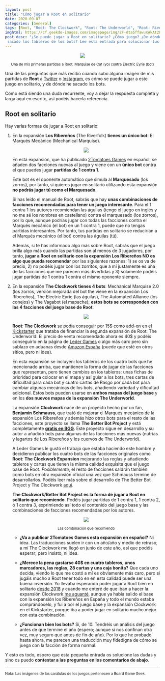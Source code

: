 ```yaml
---
layout: post
title: "Cómo jugar a Root en solitario"
date: 2020-09-07
categories: [General]
tags: [Root, "Root: The Clockwork", "Root: The Underworld", "Root: Riverfolk", "Root: Los Ribereños"]
imghtml: https://cf.geekdo-images.com/imagepage/img/ZF-dta5ffawuKAkAt2LB-QTIv5M=/fit-in/900x600/filters:no_upscale():strip_icc()/pic4254509.jpg
post_desc: "¿Se puede jugar a Root en solitario? ¿Cómo juego? ¿De dónde has
 sacado los tableros de los bots? Lee esta entrada para solucionar tus dudas" 
---
```


<p align="center"><img
   src="https://live.staticflickr.com/65535/50315024792_2ed72a378d_c.jpg"></p>
<p align="center"><small>Una de mis primeras partidas a Root, Marquise de Cat
   (yo) contra Electric Eyrie (bot)</small></p>
   
Una de las preguntas que más recibo cuando subo alguna imagen de mis partidas
de **Root** a [Twitter](https://twitter.com/mazmorreo) o
[Instagram](https://www.instagram.com/mazmorreo/?hl=es), es cómo se puede jugar
a este juego en solitario, y de dónde he sacado los bots.

Como está siendo una duda recurrente, voy a dejar la respuesta completa y larga
aquí en escrito, así podéis hacerla referencia.

## Root en solitario

Hay varias formas de jugar a Root en solitario:

1. En la expansión **Los Ribereños** (The Riverfolk) **tienes un único bot**: El
   Marqués Mecánico (Mechanical Marquise).
   
   <p align="center"><img
   src="https://cf.geekdo-images.com/imagepage/img/A_ATiOKcL-EXlTFkrlGm8H5VdK0=/fit-in/900x600/filters:no_upscale():strip_icc()/pic4252654.jpg"></p>
   
   En está expansión, que ha publicado [2Tomatoes
   Games](https://2tomatoesgames.com/) en español, se añaden dos facciones
   nuevas al juego y viene con un **único bot** contra el que puedes jugar
   **partidas de 1 contra 1**.
   
   Este bot es el oponente automático que simula al **Marquesado** (los
   zorros), por tanto, si quieres jugar en solitario utilizando esta expansión
   **no podrás jugar tú como el Marquesado**.
   
   Si has leído el manual de Root, sabrás que hay **unas combinaciones de
   facciones recomendadas para tener un juego interesante**. Para el 1 contra 1
   los autores recomiendan las águilas (tengo el juego en inglés y no me sé los
   nombres en castellano) contra el marquesado (los zorros), por lo que, aunque
   podrías jugar con todas las facciones contra el Marqués mecánico (el bot) en
   un 1 contra 1, puede que no tengas partidas interesantes.  Por tanto, tus
   partidas en solitario se reducirían a el Marqués mecánico (el bot) contra
   las águilas (tú).
   
   Además, si te has informado algo más sobre Root, sabrás que el juego brilla
   algo más cuando las partidas son al menos de 3 jugadores, por tanto, **jugar
   a Root en solitario con la expansión Los Ribereños NO es algo que pueda
   recomendar** por las siguientes razones: 1) se os va de precio, 2) no podéis
   jugar con los zorritos, que a mí justamente es una de las facciones que me
   parecen más divertidas y 3) solamente podéis jugar partidas de 1 contra 1
   contra el mismo oponente siempre.
   
2. En la expansión **The Clockwork tienes 4 bots**: Mechanical Marquise 2.0
   (los zorros, versión mejorada del bot the viene en la expansión Los
   Ribereños), The Electric Eyrie (las águilas), The Automated Alliance (los
   conejos) y The Vagabot (el mapache); **estos bots se corresponden con las 4
   facciones del juego base de Root**.
   
   <p align="center"><img
   src="https://cf.geekdo-images.com/imagepage/img/uBkOVgzkm7kOHVdwQ1KnqyS2YZE=/fit-in/900x600/filters:no_upscale():strip_icc()/pic4909933.png"></p>

    **Root: The Clockwork** se podía conseguir por 15$ como add-on en el
    [Kickstarter](https://www.kickstarter.com/projects/2074786394/root-the-underworld-expansion)
    que trataba de financiar la segunda expansión de Root: The Underworld. El
    precio de venta recomendado ahora es 40$ y podéis conseguirlo en la página
    de [Leder Games](https://ledergames.com/collections/full-catalog) o algo
    más caro pero sin sablazo en aduanas desde [Amazon
    España](https://amzn.to/35cEqRZ) (puede que esté en otros sitios, pero ni
    idea).
    
    En esta expansión se incluyen: los tableros de los cuatro bots que he
    mencionado arriba, que mantienen la forma de jugar de las facciones que
    representan, pero tienen cambios en los tableros; unas
    fichas de prioridad para colocar en el mapa y así guiar a los bots, tres
    cartas de dificultad para cada bot y cuatro cartas de Rasgo por cada bot
    para cambiar algunas mecánicas de los bots, añadiendo variedad y dificultad 
    adicional. Estos bots pueden usarse en **ambos mapas del juego base** y en
    los **dos nuevos  mapas de la expansión The Underworld**.
    
    La expansión **Clockwork** nace de un proyecto hecho por un fan, **Benjamin
    Schmauss**, que trató de mejorar el Marqués mecánico de la expansión Los
    Ribereños y además hizo otros bots para el resto de las facciones, este
    proyecto se llama **The Better Bot Project** y está completamente **[gratis en
    BGG](https://boardgamegeek.com/filepage/170084/root-better-bot-project)**.
    Este proyecto sigue en desarrollo y su autor a añadido bots para algunas de
    las facciones más nuevas (nutrias y lagartos de Los Ribereños y los cuervos
    de The Underworld).
    
    A Leder Games le gustó el trabajo que estaba haciendo este hombre y
    decidieron publicar los cuatro bots de las facciones originales como
    **Root: The Clockwork Expansion** mejorando las reglas y añadiendo tableros
    y cartas que tienen la misma calidad exquisita que el juego base de
    Root. *Posiblemente*, el resto de facciones saldrán también como bots en
    otra expansión oficial una vez que Schmauss termine de
    desarrollarlos. Podéis leer más sobre el desarrollo de The Better Bot
    Project y The Clockwork
    [aquí](https://boardgamegeek.com/thread/2068034/better-bot-project-mega-update-v6b-directors-cut-c).
    
    **The Clockwork/Better Bot Project es la forma de jugar a Root en solitario
    que recomiendo**. Podéis jugar partidas de 1 contra 1, 1 contra 2, ó 1
    contra 3, exprimiendo así todo el contenido del juego base y las
    combinaciones de facciones recomendadas por los autores.
    
    <p align="center"><img
    src="https://live.staticflickr.com/65535/50314175703_ffabd95111_c.jpg"></p>
    <p align="center"><small>Las combinación que recomiendo</small></p>
        
    * **¿Va a publicar 2Tomatoes Games esta expansión en español?** Ni idea. Las
    traducciones suelen ir con un año/año y medio de retraso; a mí The
    Clockwork me llegó en junio de este año, así que podéis esperar; pero
    insisto, ni idea.
    
    * **¿Merece la pena gastarse 40$ en cuatro tableros, unos marcadores, las
    reglas, 28 cartas y una caja bonita?** Que cada uno decida, viendo lo que me
    costó a mí es obviamente más caro, pero si jugáis mucho a Root tener todo
    en en esta calidad puede ser una buena inversión. Yo llevaba esperando
    poder jugar a Root bien en solitario [desde
    2018]({{site.baseurl}}/2018/12/27/general-juegos-que-no-jugamos-en-2018/) y
    cuando me enteré de que iban a hacer la expansión Clockwork [me
    aguanté]({{site.baseurl}}/2019/12/27/general-juegos-que-no-jugamos-en-2019/), 
    aunque ya había salido el base con la expansión los Ribereños en España y
    todo el mundo estaba comprándoselo, y fui a por el juego base y la
    expansión Clockwork en el Kickstarter, porque iba a poder jugar en
    solitario mucho mejor con esta combinación.
    
    * **¿Funcionan bien los bots?** Sí, de 10. Tendréis un análisis del juego
      antes de que termine el año (espero; aunque si nos confinan otra vez, muy
      seguro que antes de fin de año). Por lo que he probado hasta ahora, me
      parecen una traducción muy fidedigna de cómo se juega con la facción de
      forma normal.
    

Y esto es todo, espero que esta pequeña entrada os solucione las dudas y sino
os puedo **contestar a las preguntas en los comentarios de abajo**.

<hr>

<small>Nota: Las imágenes de las carátulas de los juegos pertenecen a Board
Game Geek.</small>
